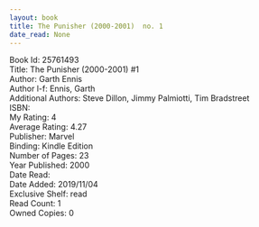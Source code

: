 ```yaml
---
layout: book
title: The Punisher (2000-2001)  no. 1
date_read: None
---
```


Book Id: 25761493<br />
Title: The Punisher (2000-2001) #1<br />
Author: Garth Ennis<br />
Author l-f: Ennis, Garth<br />
Additional Authors: Steve Dillon, Jimmy Palmiotti, Tim Bradstreet<br />
ISBN: <br />
My Rating: 4<br />
Average Rating: 4.27<br />
Publisher: Marvel<br />
Binding: Kindle Edition<br />
Number of Pages: 23<br />
Year Published: 2000<br />
Date Read: <br />
Date Added: 2019/11/04<br />
Exclusive Shelf: read<br />
Read Count: 1<br />
Owned Copies: 0<br />

